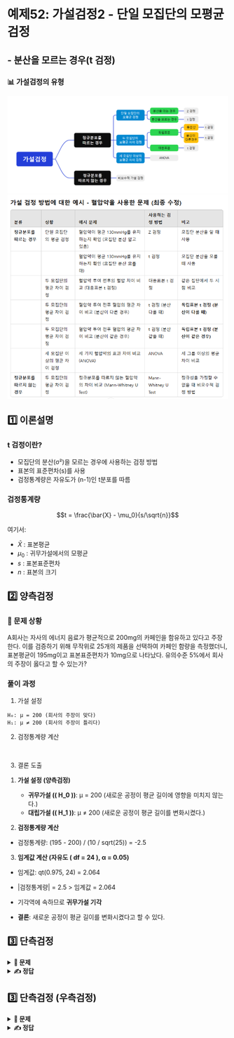 # 예제52: 가설검정2 - 단일 모집단의 모평균 검정
## - 분산을 모르는 경우(t 검정)

### 📊 가설검정의 유형
![가설검정의 유형](그림11.png)
![가설검정의 유형](table1.png)  


## 1️⃣ 이론설명

### t 검정이란?
- 모집단의 분산(σ²)을 모르는 경우에 사용하는 검정 방법
- 표본의 표준편차(s)를 사용
- 검정통계량은 자유도가 (n-1)인 t분포를 따름

### 검정통계량
$$t = \frac{\bar{X} - \mu_0}{s/\sqrt{n}}$$

여기서:
- $\bar{X}$ : 표본평균
- $\mu_0$ : 귀무가설에서의 모평균
- $s$ : 표본표준편차
- $n$ : 표본의 크기

## 2️⃣ 양측검정

### 📌 문제 상황
A회사는 자사의 에너지 음료가 평균적으로 200mg의 카페인을 함유하고 있다고 주장한다. 
이를 검증하기 위해 무작위로 25개의 제품을 선택하여 카페인 함량을 측정했더니, 
표본평균이 195mg이고 표본표준편차가 10mg으로 나타났다. 
유의수준 5%에서 회사의 주장이 옳다고 할 수 있는가?

### 풀이 과정

1. 가설 설정
```
H₀: μ = 200 (회사의 주장이 맞다)
H₁: μ ≠ 200 (회사의 주장이 틀리다)
```

2. 검정통계량 계산
```r



```

3. 결론 도출
1) **가설 설정 (양측검정)**  
   - **귀무가설 (\( H_0 \))**: μ = 200 (새로운 공정이 평균 길이에 영향을 미치지 않는다.)  
   - **대립가설 (\( H_1 \))**: μ ≠ 200 (새로운 공정이 평균 길이를 변화시켰다.)  

2) **검정통계량 계산**  
 - 검정통계량: (195 - 200) / (10 / sqrt(25)) = -2.5  

3) **임계값 계산 (자유도 \( df = 24 \), α = 0.05)**  
- 임계값: qt(0.975, 24) = 2.064  

- |검정통계량| = 2.5 > 임계값 = 2.064  
- 기각역에 속하므로 **귀무가설 기각**  
- **결론**: 새로운 공정이 평균 길이를 변화시켰다고 할 수 있다.
     

## 3️⃣ 단측검정

<details>
<summary><b>🎯 문제</b></summary>

한 학급의 수학 성적이 평균 70점 이상이라고 주장한다. 
이를 검증하기 위해 이 학급에서 16명을 무작위로 선발하여 시험을 보았더니 
평균이 68점, 표준편차가 5점이었다. 
유의수준 5%에서 이 주장이 옳다고 할 수 있는가?

1) 가설을 설정하시오
2) 검정통계량을 계산하시오
3) 결론을 내리시오
4) R코드로 분석하시오
</details>

<details>
<summary><b>✍️ 정답</b></summary>

1) 가설 설정 (좌측검정)
   - H₀: μ ≥ 70
   - H₁: μ < 70

2) 검정통계량
   $$t = \frac{68 - 70}{5/\sqrt{16}} = -1.60$$

3) α = 0.05, 자유도 = 15일 때 임계값 = -1.753
   |-1.60| < 1.753이므로 귀무가설 기각 실패

4) R코드
```r



```
</details>

## 3️⃣ 단측검정 (우측검정)

<details>
<summary><b>🎯 문제</b></summary>

어떤 제약회사는 새로운 혈압약이 기존 혈압 조절제보다 더 효과적이라고 주장하고 있다.  
이를 검증하기 위해 **16명의 환자를 무작위로 선발**하여 새로운 혈압약을 투여한 후 혈압을 측정한 결과,  
**평균 혈압이 130mmHg**, 표본 표준편차는 **5mmHg**로 나타났다.  
과거 연구에서 혈압 조절제 복용자의 **평균 혈압은 125mmHg**였다.  

유의수준 5%에서 **새로운 혈압약이 혈압을 증가시키는 효과가 있는지** 우측검정을 수행하라.

1) 가설을 설정하시오  
2) 검정통계량을 계산하시오  
3) 결론을 내리시오  
4) R코드로 분석하시오  

</details>

<details>
<summary><b>✍️ 정답</b></summary>
  
## 3️⃣ 단측검정 (우측검정)

1) **가설 설정 (우측검정)**  
   - 귀무가설 (H₀): 새로운 혈압약이 기존 약과 차이가 없다. (평균 혈압 ≤ 125)  
   - 대립가설 (H₁): 새로운 혈압약이 혈압을 증가시킨다. (평균 혈압 > 125)  

2) **검정통계량 계산**  
   - t = (130 - 125) / (5 / sqrt(16)) = 4.00  

3) **임계값 계산 (자유도 15, 유의수준 5%)**  
   - t 임계값 = qt(0.95, 15) = 1.753  
   - 검정통계량 4.00 > 임계값 1.753이므로 **귀무가설을 기각**  
   - **결론**: 새로운 혈압약이 **혈압을 증가시킨다고 할 수 있다.**  

4) **R코드**

```r



```


> 💡 **핵심 포인트**
> - t 검정은 모분산을 모를 때 사용합니다
> - 자유도는 표본크기보다 1이 작습니다 (n-1)
> - 표본크기가 작을 때(n<30)는 특히 t 검정이 중요합니다
> - 단측/양측 검정에 따라 임계값과 p-value 계산이 달라집니다
